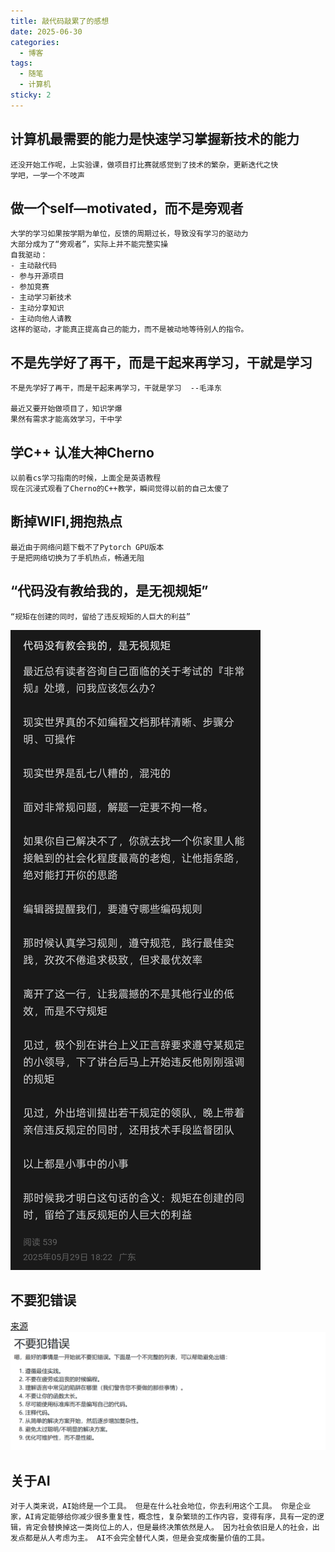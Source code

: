 ```yaml
---
title: 敲代码敲累了的感想
date: 2025-06-30
categories:
  - 博客
tags:
  - 随笔
  - 计算机
sticky: 2
---
```


## 计算机最需要的能力是快速学习掌握新技术的能力
    还没开始工作呢，上实验课，做项目打比赛就感觉到了技术的繁杂，更新迭代之快
    学吧，一学一个不吱声

## 做一个self—motivated，而不是旁观者
    大学的学习如果按学期为单位，反馈的周期过长，导致没有学习的驱动力
    大部分成为了“旁观者”，实际上并不能完整实操
    自我驱动：
    - 主动敲代码
    - 参与开源项目
    - 参加竞赛
    - 主动学习新技术
    - 主动分享知识
    - 主动向他人请教
    这样的驱动，才能真正提高自己的能力，而不是被动地等待别人的指令。

## 不是先学好了再干，而是干起来再学习，干就是学习

    不是先学好了再干，而是干起来再学习，干就是学习  --毛泽东

    最近又要开始做项目了，知识学爆
    果然有需求才能高效学习，干中学

## 学C++ 认准大神Cherno

    以前看cs学习指南的时候，上面全是英语教程
    现在沉浸式观看了Cherno的C++教学，瞬间觉得以前的自己太傻了

## 断掉WIFI,拥抱热点

    最近由于网络问题下载不了Pytorch GPU版本
    于是把网络切换为了手机热点，畅通无阻

## “代码没有教给我的，是无视规矩”

    “规矩在创建的同时，留给了违反规矩的人巨大的利益”

![image](./感想-1.png)

## 不要犯错误

[来源](https://www.studycpp.cn/basic/chapter3/avoid-problem)  
![image](./感想-2.png)

## 关于AI

    对于人类来说，AI始终是一个工具。 但是在什么社会地位，你去利用这个工具。 你是企业家，AI肯定能够给你减少很多重复性，概念性，复杂繁琐的工作内容，变得有序，具有一定的逻辑，肯定会替换掉这一类岗位上的人，但是最终决策依然是人。 因为社会依旧是人的社会，出发点都是从人考虑为主。 AI不会完全替代人类，但是会变成衡量价值的工具。
    